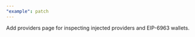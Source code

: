 ```yaml
---
"example": patch
---
```


Add providers page for inspecting injected providers and EIP-6963 wallets.
